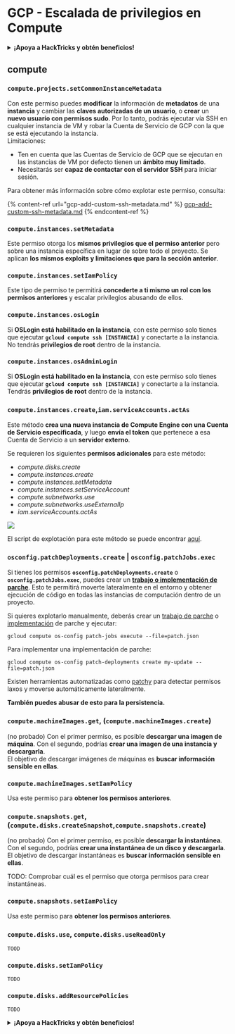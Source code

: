 # GCP - Escalada de privilegios en Compute

<details>

<summary><strong>¡Apoya a HackTricks y obtén beneficios!</strong></summary>

* Si quieres ver a tu **empresa anunciada en HackTricks** o si quieres acceder a la **última versión de PEASS o descargar HackTricks en PDF**, ¡consulta los [**PLANES DE SUSCRIPCIÓN**](https://github.com/sponsors/carlospolop)!
* Obtén el [**swag oficial de PEASS y HackTricks**](https://peass.creator-spring.com)
* Descubre [**The PEASS Family**](https://opensea.io/collection/the-peass-family), nuestra colección de [**NFTs**](https://opensea.io/collection/the-peass-family) exclusivos.
* **Únete al** 💬 [**grupo de Discord**](https://discord.gg/hRep4RUj7f) o al [**grupo de Telegram**](https://t.me/peass) o **sígueme** en **Twitter** 🐦 [**@carlospolopm**](https://twitter.com/carlospolopm).
* **Comparte tus trucos de hacking enviando PR a los repositorios de GitHub de** [**HackTricks**](https://github.com/carlospolop/hacktricks) y [**HackTricks Cloud**](https://github.com/carlospolop/hacktricks-cloud).

</details>

## compute

### `compute.projects.setCommonInstanceMetadata`

Con este permiso puedes **modificar** la información de **metadatos** de una **instancia** y cambiar las **claves autorizadas de un usuario**, o **crear** un **nuevo usuario con permisos sudo**. Por lo tanto, podrás ejecutar vía SSH en cualquier instancia de VM y robar la Cuenta de Servicio de GCP con la que se está ejecutando la instancia.\
Limitaciones:

* Ten en cuenta que las Cuentas de Servicio de GCP que se ejecutan en las instancias de VM por defecto tienen un **ámbito muy limitado**.
* Necesitarás ser **capaz de contactar con el servidor SSH** para iniciar sesión.

Para obtener más información sobre cómo explotar este permiso, consulta:

{% content-ref url="gcp-add-custom-ssh-metadata.md" %}
[gcp-add-custom-ssh-metadata.md](gcp-add-custom-ssh-metadata.md)
{% endcontent-ref %}

### `compute.instances.setMetadata`

Este permiso otorga los **mismos privilegios que el permiso anterior** pero sobre una instancia específica en lugar de sobre todo el proyecto. Se aplican **los mismos exploits y limitaciones que para la sección anterior**.

### `compute.instances.setIamPolicy`

Este tipo de permiso te permitirá **concederte a ti mismo un rol con los permisos anteriores** y escalar privilegios abusando de ellos.

### **`compute.instances.osLogin`**

Si **OSLogin está habilitado en la instancia**, con este permiso solo tienes que ejecutar **`gcloud compute ssh [INSTANCIA]`** y conectarte a la instancia. No tendrás **privilegios de root** dentro de la instancia.

### **`compute.instances.osAdminLogin`**

Si **OSLogin está habilitado en la instancia**, con este permiso solo tienes que ejecutar **`gcloud compute ssh [INSTANCIA]`** y conectarte a la instancia. Tendrás **privilegios de root** dentro de la instancia.

### `compute.instances.create`,`iam.serviceAccounts.actAs`

Este método **crea una nueva instancia de Compute Engine con una Cuenta de Servicio especificada**, y luego **envía el token** que pertenece a esa Cuenta de Servicio a un **servidor externo**.

Se requieren los siguientes **permisos adicionales** para este método:

* _compute.disks.create_
* _compute.instances.create_
* _compute.instances.setMetadata_
* _compute.instances.setServiceAccount_
* _compute.subnetworks.use_
* _compute.subnetworks.useExternalIp_
* _iam.serviceAccounts.actAs_

![](https://rhinosecuritylabs.com/wp-content/uploads/2020/04/image9-750x594.png)

El script de explotación para este método se puede encontrar [aquí](https://github.com/RhinoSecurityLabs/GCP-IAM-Privilege-Escalation/blob/master/ExploitScripts/compute.instances.create.py).

### `osconfig.patchDeployments.create` | `osconfig.patchJobs.exec`

Si tienes los permisos **`osconfig.patchDeployments.create`** o **`osconfig.patchJobs.exec`**, puedes crear un [**trabajo o implementación de parche**](https://blog.raphael.karger.is/articles/2022-08/GCP-OS-Patching). Esto te permitirá moverte lateralmente en el entorno y obtener ejecución de código en todas las instancias de computación dentro de un proyecto.

Si quieres explotarlo manualmente, deberás crear un [trabajo de parche](https://github.com/rek7/patchy/blob/main/pkg/engine/patches/patch\_job.json) o [implementación](https://github.com/rek7/patchy/blob/main/pkg/engine/patches/patch\_deployment.json) de parche y ejecutar:

`gcloud compute os-config patch-jobs execute --file=patch.json`

Para implementar una implementación de parche:

`gcloud compute os-config patch-deployments create my-update --file=patch.json`

Existen herramientas automatizadas como [patchy](https://github.com/rek7/patchy) para detectar permisos laxos y moverse automáticamente lateralmente.

**También puedes abusar de esto para la persistencia.**

### `compute.machineImages.get`, (`compute.machineImages.create`)

(no probado) Con el primer permiso, es posible **descargar una imagen de máquina**. Con el segundo, podrías **crear una imagen de una instancia y descargarla**.\
El objetivo de descargar imágenes de máquinas es **buscar información sensible en ellas**.

### `compute.machineImages.setIamPolicy`

Usa este permiso para **obtener los permisos anteriores**.

### `compute.snapshots.get`, (`compute.disks.createSnapshot`,`compute.snapshots.create`)

(no probado) Con el primer permiso, es posible **descargar la instantánea**. Con el segundo, podrías **crear una instantánea de un disco y descargarla**.\
El objetivo de descargar instantáneas es **buscar información sensible en ellas**.

TODO: Comprobar cuál es el permiso que otorga permisos para crear instantáneas.

### `compute.snapshots.setIamPolicy`

Usa este permiso para **obtener los permisos anteriores**.

### `compute.disks.use`, `compute.disks.useReadOnly`

`TOOD`

### `compute.disks.setIamPolicy`

`TODO`

### `compute.disks.addResourcePolicies`

`TODO`

<details>

<summary><strong>¡Apoya a HackTricks y obtén beneficios!</strong></summary>

* Si quieres ver a tu **empresa anunciada en HackTricks** o si quieres acceder a la **última versión de PEASS o descargar HackTricks en PDF**, ¡consulta los [**PLANES DE SUSCRIPCIÓN**](https://github.com/sponsors/carlospolop)!
* Obtén el [**swag oficial de PEASS y HackTricks**](https://peass.creator-spring.com)
* Descubre [**The PEASS Family**](https://opensea.io/collection/the-peass-family), nuestra colección de [**NFTs**](https://opensea.io/collection/the-peass-family) exclusivos.
* **Únete al** 💬 [**grupo de Discord**](https://discord.gg/hRep4RUj7f) o al [**grupo de Telegram**](https://t.me/peass) o **sígueme** en **Twitter** 🐦 [**@carlospolopm**](https://twitter.com/carlospolopm).
* **Comparte tus trucos de hacking enviando PR a los repositorios de GitHub de** [**HackTricks**](https://github.com/carlospolop/hacktricks) y [**HackTricks Cloud**](https://github.com/carlospolop/hacktricks-cloud).

</details>